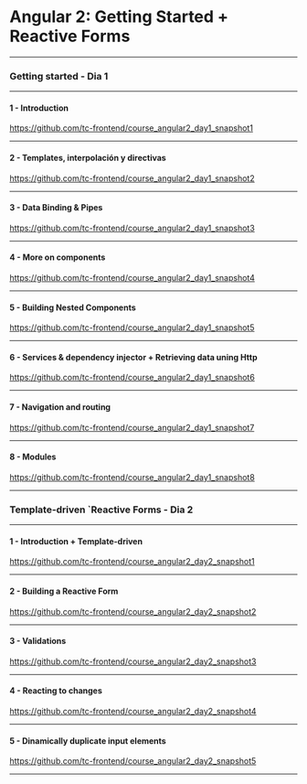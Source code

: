 


Angular 2: Getting Started + Reactive Forms 
===================
----------
### Getting started - Dia 1
----------

#### 1 - Introduction
https://github.com/tc-frontend/course_angular2_day1_snapshot1

----------

#### 2 - Templates, interpolación y directivas
https://github.com/tc-frontend/course_angular2_day1_snapshot2

----------

#### 3 - Data Binding & Pipes
https://github.com/tc-frontend/course_angular2_day1_snapshot3

----------


#### 4 - More on components
https://github.com/tc-frontend/course_angular2_day1_snapshot4

----------

#### 5 - Building Nested Components
https://github.com/tc-frontend/course_angular2_day1_snapshot5

----------

#### 6 - Services & dependency injector + Retrieving data uning Http
https://github.com/tc-frontend/course_angular2_day1_snapshot6

----------

#### 7 - Navigation and routing 
https://github.com/tc-frontend/course_angular2_day1_snapshot7

----------


#### 8 - Modules
https://github.com/tc-frontend/course_angular2_day1_snapshot8

----------



### Template-driven `Reactive Forms - Dia 2
----------


#### 1 - Introduction + Template-driven
https://github.com/tc-frontend/course_angular2_day2_snapshot1

----------

#### 2 - Building a Reactive Form
https://github.com/tc-frontend/course_angular2_day2_snapshot2

----------
#### 3 - Validations
https://github.com/tc-frontend/course_angular2_day2_snapshot3

----------
#### 4 - Reacting to changes
https://github.com/tc-frontend/course_angular2_day2_snapshot4

----------
#### 5 - Dinamically duplicate input elements
https://github.com/tc-frontend/course_angular2_day2_snapshot5

----------

